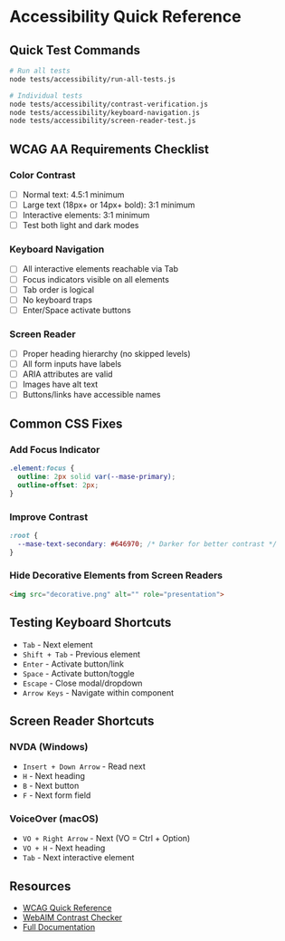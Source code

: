 # Accessibility Quick Reference

## Quick Test Commands

```bash
# Run all tests
node tests/accessibility/run-all-tests.js

# Individual tests
node tests/accessibility/contrast-verification.js
node tests/accessibility/keyboard-navigation.js
node tests/accessibility/screen-reader-test.js
```

## WCAG AA Requirements Checklist

### Color Contrast
- [ ] Normal text: 4.5:1 minimum
- [ ] Large text (18px+ or 14px+ bold): 3:1 minimum
- [ ] Interactive elements: 3:1 minimum
- [ ] Test both light and dark modes

### Keyboard Navigation
- [ ] All interactive elements reachable via Tab
- [ ] Focus indicators visible on all elements
- [ ] Tab order is logical
- [ ] No keyboard traps
- [ ] Enter/Space activate buttons

### Screen Reader
- [ ] Proper heading hierarchy (no skipped levels)
- [ ] All form inputs have labels
- [ ] ARIA attributes are valid
- [ ] Images have alt text
- [ ] Buttons/links have accessible names

## Common CSS Fixes

### Add Focus Indicator
```css
.element:focus {
  outline: 2px solid var(--mase-primary);
  outline-offset: 2px;
}
```

### Improve Contrast
```css
:root {
  --mase-text-secondary: #646970; /* Darker for better contrast */
}
```

### Hide Decorative Elements from Screen Readers
```html
<img src="decorative.png" alt="" role="presentation">
```

## Testing Keyboard Shortcuts

- `Tab` - Next element
- `Shift + Tab` - Previous element
- `Enter` - Activate button/link
- `Space` - Activate button/toggle
- `Escape` - Close modal/dropdown
- `Arrow Keys` - Navigate within component

## Screen Reader Shortcuts

### NVDA (Windows)
- `Insert + Down Arrow` - Read next
- `H` - Next heading
- `B` - Next button
- `F` - Next form field

### VoiceOver (macOS)
- `VO + Right Arrow` - Next (VO = Ctrl + Option)
- `VO + H` - Next heading
- `Tab` - Next interactive element

## Resources

- [WCAG Quick Reference](https://www.w3.org/WAI/WCAG21/quickref/)
- [WebAIM Contrast Checker](https://webaim.org/resources/contrastchecker/)
- [Full Documentation](./README.md)
